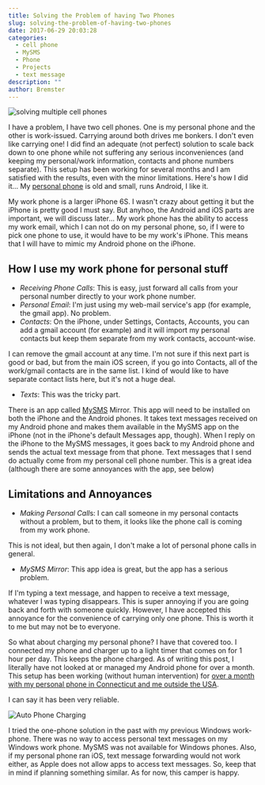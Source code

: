 ```yaml
---
title: Solving the Problem of having Two Phones
slug: solving-the-problem-of-having-two-phones
date: 2017-06-29 20:03:28
categories:
  - cell phone
  - MySMS
  - Phone
  - Projects
  - text message
description: ""
author: Bremster
---
```



![solving multiple cell phones](/uploads/2017/06/multiple-cell-phones-300x199.jpg)

I have a problem, I have two cell phones. One is my personal phone and the other is work-issued. Carrying around both drives me bonkers. I don't even like carrying one! I did find an adequate (not perfect) solution to scale back down to one phone while not suffering any serious inconveniences (and keeping my personal/work information, contacts and phone numbers separate). This setup has been working for several months and I am satisfied with the results, even with the minor limitations. Here's how I did it... My [personal phone](/blog/qi-charging-phone-wasnt-a-failure-after-all/) is old and small, runs Android, I like it.

My work phone is a larger iPhone 6S. I wasn't crazy about getting it but the iPhone is pretty good I must say. But anyhoo, the Android and iOS parts are important, we will discuss later... My work phone has the ability to access my work email, which I can not do on my personal phone, so, if I were to pick one phone to use, it would have to be my work's iPhone. This means that I will have to mimic my Android phone on the iPhone.

## How I use my work phone for personal stuff

- _Receiving Phone Calls_: This is easy, just forward all calls from your personal number directly to your work phone number.
- _Personal Email_: I'm just using my web-mail service's app (for example, the gmail app). No problem.
- _Contacts_: On the iPhone, under Settings, Contacts, Accounts, you can add a gmail account (for example) and it will import my personal contacts but keep them separate from my work contacts, account-wise.

I can remove the gmail account at any time. I'm not sure if this next part is good or bad, but from the main iOS screen, if you go into Contacts, all of the work/gmail contacts are in the same list. I kind of would like to have separate contact lists here, but it's not a huge deal.

- _Texts_: This was the tricky part.

There is an app called [MySMS](https://www.mysms.com/apps) Mirror. This app will need to be installed on both the iPhone and the Android phones. It takes text messages received on my Android phone and makes them available in the MySMS app on the iPhone (not in the iPhone's default Messages app, though). When I reply on the iPhone to the MySMS messages, it goes back to my Android phone and sends the actual text message from that phone. Text messages that I send do actually come from my personal cell phone number. This is a great idea (although there are some annoyances with the app, see below)

## Limitations and Annoyances

- *Making Personal Call*s: I can call someone in my personal contacts without a problem, but to them, it looks like the phone call is coming from my work phone.

This is not ideal, but then again, I don't make a lot of personal phone calls in general.

- _MySMS Mirror_: This app idea is great, but the app has a serious problem.

If I'm typing a text message, and happen to receive a text message, whatever I was typing disappears. This is super annoying if you are going back and forth with someone quickly. However, I have accepted this annoyance for the convenience of carrying only one phone. This is worth it to me but may not be to everyone.

So what about charging my personal phone? I have that covered too. I connected my phone and charger up to a light timer that comes on for 1 hour per day. This keeps the phone charged. As of writing this post, I literally have not looked at or managed my Android phone for over a month. This setup has been working (without human intervention) for [over a month with my personal phone in Connecticut and me outside the USA](/blog/packing-dual-computer-monitors-for-an-international-flight/).

I can say it has been very reliable.

![Auto Phone Charging](/uploads/2017/06/AutoPhoneCharging-300x127.png)

I tried the one-phone solution in the past with my previous Windows work-phone. There was no way to access personal text messages on my Windows work phone. MySMS was not available for Windows phones. Also, if my personal phone ran iOS, text message forwarding would not work either, as Apple does not allow apps to access text messages. So, keep that in mind if planning something similar. As for now, this camper is happy.

